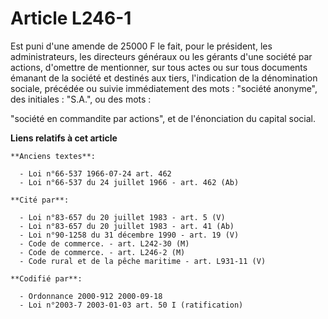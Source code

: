 # Article L246-1

Est puni d'une amende de 25000 F le fait, pour le président, les administrateurs, les directeurs généraux ou les gérants
d'une société par actions, d'omettre de mentionner, sur tous actes ou sur tous documents émanant de la société et destinés
aux tiers, l'indication de la dénomination sociale, précédée ou suivie immédiatement des mots : "société anonyme", des
initiales : "S.A.", ou des mots :

"société en commandite par actions", et de l'énonciation du capital social.

**Liens relatifs à cet article**

	**Anciens textes**:

	  - Loi n°66-537 1966-07-24 art. 462
	  - Loi n°66-537 du 24 juillet 1966 - art. 462 (Ab)

	**Cité par**:

	  - Loi n°83-657 du 20 juillet 1983 - art. 5 (V)
	  - Loi n°83-657 du 20 juillet 1983 - art. 41 (Ab)
	  - Loi n°90-1258 du 31 décembre 1990 - art. 19 (V)
	  - Code de commerce. - art. L242-30 (M)
	  - Code de commerce. - art. L246-2 (M)
	  - Code rural et de la pêche maritime - art. L931-11 (V)

	**Codifié par**:

	  - Ordonnance 2000-912 2000-09-18
	  - Loi n°2003-7 2003-01-03 art. 50 I (ratification)
